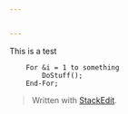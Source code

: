 ```yaml
---


---
```


<p>This is a test</p>
<pre class=" language-java"><code class="prism  language-java">    For <span class="token operator">&amp;</span>i <span class="token operator">=</span> <span class="token number">1</span> to something
	    <span class="token function">DoStuff</span><span class="token punctuation">(</span><span class="token punctuation">)</span><span class="token punctuation">;</span>
	End<span class="token operator">-</span>For<span class="token punctuation">;</span>
</code></pre>
<blockquote>
<p>Written with <a href="https://stackedit.io/">StackEdit</a>.</p>
</blockquote>

